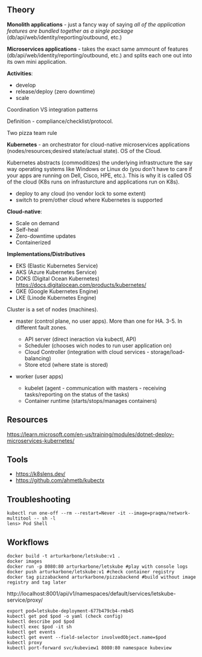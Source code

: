 ## Theory

**Monolith applications** - just a fancy way of saying _all of the application features are bundled together as a single package_ (db/api/web/identity/reporting/outbound, etc.)

**Microservices applications** - takes the exact same ammount of features (db/api/web/identity/reporting/outbound, etc.) and splits each one out into its own mini application.


**Activities**:
- develop
- release/deploy (zero downtime)
- scale

Coordination VS integration patterns

Definition - compliance/checklist/protocol.

Two pizza team rule

**Kubernetes** - an orchestrator for cloud-native microservices applications (nodes/resources;desired state/actual state). OS of the Cloud.

Kubernetes abstracts (commoditizes) the underlying infrastructure the say way operating systems like Windows or Linux do (you don't have to care if your apps are running on Dell, Cisco, HPE, etc.). This is why it is called OS of the cloud (K8s runs on infrasturcture and applications run on K8s).

- deploy to any cloud (no vendor lock to some extent)
- switch to prem/other cloud where Kubernetes is supported


**Cloud-native**:
- Scale on demand
- Self-heal
- Zero-downtime updates
- Containerized

**Implementations/Distributives**

- EKS (Elastic Kubernetes Service)
- AKS (Azure Kubernetes Service)
- DOKS (Digital Ocean Kubernetes) https://docs.digitalocean.com/products/kubernetes/
- GKE (Google Kubernetes Engine)
- LKE (Linode Kubernetes Engine)

Cluster is a set of nodes (machines).
- master (control plane, no user apps). More than one for HA. 3-5. In different fault zones.
  - API server (direct ineraction via kubectl, API)
  - Scheduler (chooses wich nodes to run user application on)
  - Cloud Controller (integration with cloud services - storage/load-balancing)
  - Store etcd (where state is stored)
  
- worker (user apps)
  - kubelet (agent - communication with masters - receiving tasks/reporting on the status of the tasks)
  - Container runtime (starts/stops/manages containers)

## Resources

https://learn.microsoft.com/en-us/training/modules/dotnet-deploy-microservices-kubernetes/

## Tools

- https://k8slens.dev/
- https://github.com/ahmetb/kubectx


## Troubleshooting

```console
kubectl run one-off --rm --restart=Never -it --image=praqma/network-multitool -- sh -l
lens> Pod Shell
```

## Workflows


```console
docker build -t arturkarbone/letskube:v1 .
docker images
docker run -p 8080:80 arturkarbone/letskube #play with console logs
docker push arturkarbone/letskube:v1 #check container registry
docker tag pizzabackend arturkarbone/pizzabackend #build without image registry and tag later
```

http://localhost:8001/api/v1/namespaces/default/services/letskube-service/proxy/

```console
export pod=letskube-deployment-677b479cb4-rmb45
kubectl get pod $pod -o yaml (check config)
kubectl describe pod $pod
kubectl exec $pod -it sh
kubectl get events
kubectl get event --field-selector involvedObject.name=$pod
kubectl proxy
kubectl port-forward svc/kubeview1 8080:80 namespace kubeview
```
